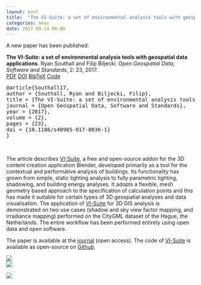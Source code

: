 ```yaml
---
layout: post
title:  "The VI-Suite: a set of environmental analysis tools with geospatial data applications"
categories: news
date: 2017-09-14 06:00
---
```


A new paper has been published:

<div class="filteredelement"><strong> The VI-Suite: a set of environmental analysis tools with geospatial data applications</strong>. Ryan Southall and Filip Biljecki. <em>Open Geospatial Data, Software and Standards</em>, 2: 23, 2017. <br /> <a href="https://opengeospatialdata.springeropen.com/track/pdf/10.1186/s40965-017-0036-1?site=opengeospatialdata.springeropen.com"><i class="fa fa-file-pdf-o"></i> PDF</a> <a href="http://doi.org/10.1186/s40965-017-0036-1"><i class="fa fa-external-link"></i> DOI</a> <a href="#bibSouthall17" data-toggle="collapse"><i class="fa fa-caret-square-o-down"></i> BibTeX</a> <a href="https://github.com/rgsouthall/vi-suite04"><i class="fa fa-github"></i> Code</a> <div id="bibSouthall17" class="collapse" tabindex="-1"><pre class="bibtex">@article{Southall17,
author = {Southall, Ryan and Biljecki, Filip},
title = {The VI-Suite: a set of environmental analysis tools with geospatial data applications},
journal = {Open Geospatial Data, Software and Standards},
year = {2017},
volume = {2},
pages = {23},
doi = {10.1186/s40965-017-0036-1}
}</pre></div></div>

<br/>

The article describes <a href="http://arts.brighton.ac.uk/projects/vi-suite">VI-Suite</a>, a free and open-source addon for the 3D content creation application Blender, developed primarily as a tool for the contextual and performative analysis of buildings. Its functionality has grown from simple, static lighting analysis to fully parametric lighting, shadowing, and building energy analyses. It adopts a flexible, mesh geometry based approach to the specification of calculation points and this has made it suitable for certain types of 3D geospatial analyses and data visualisation.
The application of <a href="http://arts.brighton.ac.uk/projects/vi-suite">VI-Suite</a> for 3D GIS analysis is demonstrated on two use cases (shadow and sky view factor mapping, and irradiance mapping) performed on the CityGML dataset of the Hague, the Netherlands. The entire workflow has been performed entirely using open data and open software.
<br/>

The paper is available at the <a href="http://dx.doi.org/10.3390/ijgi6060158">journal</a> (open access). 
The code of <a href="http://arts.brighton.ac.uk/projects/vi-suite">VI-Suite</a> is available as open-source on <a href="https://github.com/rgsouthall/vi-suite04">Github</a>.<br/>

<img src="{{ site.baseurl }}/img/2017/visuite-0.gif"/><br/>
<img src="{{ site.baseurl }}/img/2017/visuite-1.gif"/><br/>



<a href="http://doi.org/10.1186/s40965-017-0036-1"><img src="{{ site.baseurl }}/img/2017/visuite-2.png"/></a><br/>
